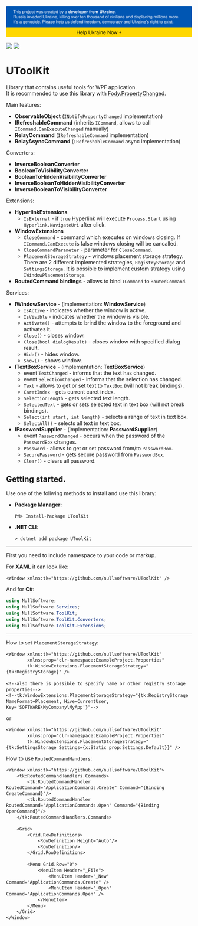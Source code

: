 [![Stand With Ukraine](https://raw.githubusercontent.com/vshymanskyy/StandWithUkraine/main/banner-direct-single.svg)](https://stand-with-ukraine.pp.ua)

[![](https://img.shields.io/nuget/vpre/UToolKit)](https://www.nuget.org/packages/UToolKit/)
[![](https://img.shields.io/nuget/dt/UToolKit)](https://www.nuget.org/packages/UToolKit/)

# UToolKit
Library that contains useful tools for WPF application.  
It is recommended to use this library with [Fody.PropertyChanged](https://github.com/Fody/PropertyChanged).

Main features:
- **ObservableObject** (`INotifyPropertyChanged` implementation)
- **IRefreshableCommand** (inherits `ICommand`, allows to call `ICommand.CanExecuteChanged` manually)
- **RelayCommand** (`IRefreshableCommand` implementation)
- **RelayAsyncCommand** (`IRefreshableCommand` async implementation)

Converters:
- **InverseBooleanConverter**
- **BooleanToVisibilityConverter**
- **BooleanToHiddenVisibilityConverter**
- **InverseBooleanToHiddenVisibilityConverter**
- **InverseBooleanToVisibilityConverter**

Extensions:
- **HyperlinkExtensions**
  * `IsExternal` - if `true` Hyperlink will execute `Process.Start` using `Hyperlink.NavigateUri` after click.
- **WindowExtensions**
  * `CloseCommand` - command which executes on windows closing. If `ICommand.CanExecute` is false windows closing will be cancalled.
  * `CloseCommandParameter` - parameter for `CloseCommand`.
  * `PlacementStorageStrategy` - windows placement storage strategy.
  There are 2 different implemented strategies, `RegistryStorage` and `SettingsStorage`.
  It is possible to implement custom strategy using `IWindowPlacementStorage`.  
- **RoutedCommand bindings** - allows to bind `ICommand` to `RoutedCommand`.

Services:
- **IWindowService** - (implementation: **WindowService**)
  * `IsActive` - indicates whether the window is active.
  * `IsVisible` - indicates whether the window is visible.
  * `Activate()` - attempts to brind the window to the foreground and activates it.
  * `Close()` - closes window.
  * `Close(bool dialogResult)` - closes window with specified dialog result.
  * `Hide()` - hides window.
  * `Show()` - shows window.
- **ITextBoxService** - (implementation: **TextBoxService**)
  * event `TextChanged` - informs that the text has changed.
  * event `SelectionChanged` - informs that the selection has changed.
  * `Text` - allows to get or set text to `TextBox` (will not break bindings).
  * `CaretIndex` - gets current caret index.
  * `SelectionLength` - gets selected text length.
  * `SelectedText` - gets or sets selected text in text box (will not break bindings).
  * `Select(int start, int length)` - selects a range of text in text box.
  * `SelectAll()` - selects all text in text box.
- **IPasswordSupplier** - (implementation: **PasswordSupplier**)
  * event `PasswordChanged` - occurs when the password of the `PasswordBox` changes.
  * `Password` - allows to get or set password from/to `PasswordBox`.
  * `SecurePassword` - gets secure password from `PasswordBox`.
  * `Clear()` - clears all password.

## Getting started.
Use one of the follwing methods to install and use this library:

- **Package Manager:**

    ```batch
    PM> Install-Package UToolKit
    ```

- **.NET CLI:**

    ```batch
    > dotnet add package UToolKit
    ```
----
First you need to include namespace to your code or markup.  

For **XAML** it can look like:
```XAML
<Window xmlns:tk="https://github.com/nullsoftware/UToolKit" />
```

And for **C#**:
```C#
using NullSoftware;
using NullSoftware.Services;
using NullSoftware.ToolKit;
using NullSoftware.ToolKit.Converters;
using NullSoftware.ToolKit.Extensions;
```
----
How to set `PlacementStorageStrategy`:  

```XAML
<Window xmlns:tk="https://github.com/nullsoftware/UToolKit" 
        xmlns:prop="clr-namespace:ExampleProject.Properties"
        tk:WindowExtensions.PlacementStorageStrategy="{tk:RegistryStorage}" />
        
<!--also there is possible to specify name or other registry storage properties-->
<!--tk:WindowExtensions.PlacementStorageStrategy="{tk:RegistryStorage NameFormat=Placement, Hive=CurrentUser, Key='SOFTWARE\MyCompany\MyApp'}"-->
```
or
```XAML
<Window xmlns:tk="https://github.com/nullsoftware/UToolKit" 
        xmlns:prop="clr-namespace:ExampleProject.Properties"
        tk:WindowExtensions.PlacementStorageStrategy="{tk:SettingsStorage Settings={x:Static prop:Settings.Default}}" />
```

How to use `RoutedCommandHandlers`:
```XAML
<Window xmlns:tk="https://github.com/nullsoftware/UToolKit">
    <tk:RoutedCommandHandlers.Commands>
        <tk:RoutedCommandHandler RoutedCommand="ApplicationCommands.Create" Command="{Binding CreateCommand}"/>
        <tk:RoutedCommandHandler RoutedCommand="ApplicationCommands.Open" Command="{Binding OpenCommand}"/>
    </tk:RoutedCommandHandlers.Commands>
    
    <Grid>
        <Grid.RowDefinitions>
            <RowDefinition Height="Auto"/>
            <RowDefinition/>
        </Grid.RowDefinitions>
        
        <Menu Grid.Row="0">
            <MenuItem Header="_File">
                <MenuItem Header="_New" Command="ApplicationCommands.Create" />
                <MenuItem Header="_Open" Command="ApplicationCommands.Open" />
            </MenuItem>
        </Menu>
    </Grid>
</Window>
```

